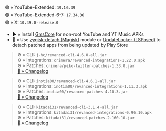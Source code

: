 🟢 » YouTube-Extended: `19.16.39`  
🟢 » YouTube-Extended-6-7: `17.34.36`  
🟢 » X: `10.49.0-release.0`  

- ▶️ » Install [GmsCore](https://github.com/ReVanced/GmsCore/releases) for non-root YouTube and YT Music APKs  
- 🛑 » Use [zygisk-detach (Magisk)](https://github.com/j-hc/zygisk-detach) module or [UpdateLocker (LSPosed)](https://github.com/Xposed-Modules-Repo/ru.mike.updatelocker/releases) to detach patched apps from being updated by Play Store
  
> ⚙️ » CLI: `j-hc/revanced-cli-4.6.0-all.jar`  
> ⚙️ » Integrations: `crimera/revanced-integrations-1.22.0.apk`  
> ⚙️ » Patches: `crimera/piko-twitter-patches-1.33.0.jar`  
> [🔗 » Changelog](https://github.com/crimera/piko/releases/tag/v1.33.0)

> ⚙️ » CLI: `inotia00/revanced-cli-4.6.1-all.jar`  
> ⚙️ » Integrations: `inotia00/revanced-integrations-1.11.3.apk`  
> ⚙️ » Patches: `inotia00/revanced-patches-4.10.3.jar`  
> [🔗 » Changelog](https://github.com/inotia00/revanced-patches/releases/tag/v4.10.3)

> ⚙️ » CLI: `kitadai31/revanced-cli-3.1.4-all.jar`  
> ⚙️ » Integrations: `kitadai31/revanced-integrations-0.96.10.apk`  
> ⚙️ » Patches: `kitadai31/revanced-patches-2.160.10.jar`  
> [🔗 » Changelog](https://github.com/kitadai31/revanced-patches-android6-7/releases/tag/v2.160.10)  
